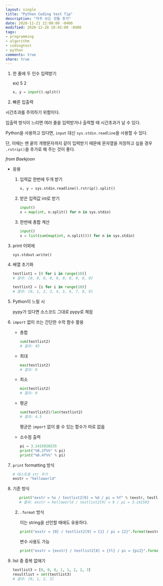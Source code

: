 ```yaml
---
layout: single
title: "Python Coding test Tip"
description: "자주 쓰는 것들 추가"
date: 2020-11-21 22:00:00 -0400
modified: 2020-12-28 10:45:00 -0400
tags: 
- programming
- algorithm
- codingtest
- python
comments: true
share: true
---
```


1. 한 줄에 두 인수 입력받기

	ex) 5 2
	```python
	x, y = input().split()
	```
	
2. 빠른 입출력

  시간초과를 주의하기 위함이다.

  입출력 방식이 느리면 여러 줄을 입력받거나 출력할 때 시간초과가 날 수 있다.

  Python을 사용하고 있다면, `input` 대신 `sys.stdin.readline`을 사용할 수 있다.

  단, 이때는 맨 끝의 개행문자까지 같이 입력받기 때문에 문자열을 저장하고 싶을 경우 `.rstrip()`을 추가로 해 주는 것이 좋다.

  *from Baekjoon*

  - 응용

  	1. 입력값 한번에 두개 받기
  	
  	   ```python
  	   x, y = sys.stdin.readline().rstrip().split()
  	   ```
  	2. 받은 입력값 int로 받기
  	
  	   ```python
  	   input()
  	   s = map(int, n.split() for n in sys.stdin)
  	   ```
  	3. 한번에 총합 계산
  	
  	   ```python
  	   input()
  	   s = list(sum(map(int, n.split())) for n in sys.stdin)
  	   ```

3. print 이외에

	```python
	sys.stdout.write()
	```
	
4. 배열 초기화

	```python
	testlist1 = [0 for i in range(10)]
	# 결과: [0, 0, 0, 0, 0, 0, 0, 0, 0, 0]
	```
	
	```python
	testlist2 = [i for i in range(10)]
	# 결과: [0, 1, 2, 3, 4, 5, 6, 7, 8, 9]
	```
	
5. Python이 느릴 시

	pypy가 있다면 소스코드 그대로 pypy로 채점
	
	
	
6. `import` 없이 쓰는 간단한 수학 함수 활용

   - 총합

     ```python
     sum(testlist2)
     # 결과: 45
     ```

   - 최대

     ```python
     max(testlist2)
     # 결과: 9
     ```

   - 최소

     ```python
     min(testlist2)
     # 결과: 0
     ```

   - 평균

     ```python
     sum(testlist2)/len(testlist2)
     # 결과: 4.5
     ```

     평균은 `import` 없이 쓸 수 있는 함수가 따로 없음
     
   - 소수점 출력

     ```python
     pi = 3.1415926535
     print("%0.2f%%" % pi)
     print("%0.4f%%" % pi)
     ```

     

7. `print` formatting 방식

   ```python
   # 테스트용 str 추가
   exstr = "helloworld"
   ```
   
1. 기존 방식
   
   ```python
      print("exstr = %s / testlist2[9] = %d / pi = %f" % (exstr, testlist2[9], pi))
      # 결과: exstr = helloworld / testlist2[9] = 9 / pi = 3.141593
      ```
   
   2. `.format` 방식
   
      이는 string을 선언할 때에도 유용하다.
   
      ```python
      print("exstr = {0} / testlist2[9] = {1} / pi = {2}".format(exstr, testlist2[8], pi))
      ```
   
      변수 사용도 가능
   
      ```python
      print("exstr = {exstr} / testlist2[8] = {tl} / pi = {pi2}".format(exstr=exstr, tl=testlist2[8], pi2=pi))
      ```
   
      
   
8. list 중 중복 없애기

   ```python
   testlist3 = [0, 0, 0, 1, 1, 2, 2, 3]
   resultlist = set(testlist3)
   # 결과: [0, 1, 2, 3]
   ```

   

   

